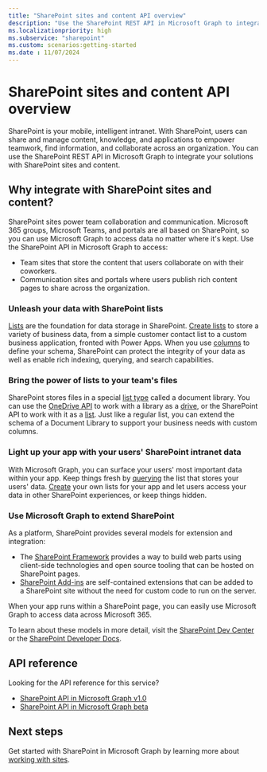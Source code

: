 ```yaml
---
title: "SharePoint sites and content API overview"
description: "Use the SharePoint REST API in Microsoft Graph to integrate solutions with SharePoint sites and content that users collaborate on and share across an organization."
ms.localizationpriority: high
ms.subservice: "sharepoint"
ms.custom: scenarios:getting-started
ms.date : 11/07/2024
---
```


# SharePoint sites and content API overview

SharePoint is your mobile, intelligent intranet. With SharePoint, users can share and manage content, knowledge, and applications to empower teamwork, find information, and collaborate across an organization. You can use the SharePoint REST API in Microsoft Graph to integrate your solutions with SharePoint sites and content.

## Why integrate with SharePoint sites and content?

SharePoint sites power team collaboration and communication. Microsoft 365 groups, Microsoft Teams, and portals are all based on SharePoint, so you can use Microsoft Graph to access data no matter where it's kept. Use the SharePoint API in Microsoft Graph to access:

- Team sites that store the content that users collaborate on with their coworkers.
- Communication sites and portals where users publish rich content pages to share across the organization.

### Unleash your data with SharePoint lists

[Lists][list] are the foundation for data storage in SharePoint.
[Create lists][create] to store a variety of business data, from a simple customer contact list to a custom business application, fronted with Power Apps.
When you use [columns][] to define your schema, SharePoint can protect the integrity of your data as well as enable  rich indexing, querying, and search capabilities.

### Bring the power of lists to your team's files

SharePoint stores files in a special [list type][] called a document library.
You can use the [OneDrive API][] to work with a library as a [drive][], or the SharePoint API to work with it as a [list][].
Just like a regular list, you can extend the schema of a Document Library to support your business needs with custom columns.

### Light up your app with your users' SharePoint intranet data

With Microsoft Graph, you can surface your users' most important data within your app.
Keep things fresh by [querying][] the list that stores your users' data.
[Create][] your own lists for your app and let users access your data in other SharePoint experiences, or keep things hidden.

### Use Microsoft Graph to extend SharePoint

As a platform, SharePoint provides several models for extension and integration:

- The [SharePoint Framework][] provides a way to build web parts using client-side technologies and open source tooling that can be hosted on SharePoint pages.
- [SharePoint Add-ins][] are self-contained extensions that can be added to a SharePoint site without the need for custom code to run on the server.

When your app runs within a SharePoint page, you can easily use Microsoft Graph to access data across Microsoft 365.

To learn about these models in more detail, visit the [SharePoint Dev Center][] or the [SharePoint Developer Docs][].

## API reference
Looking for the API reference for this service?

- [SharePoint API in Microsoft Graph v1.0](/graph/api/resources/sharepoint)
- [SharePoint API in Microsoft Graph beta](/graph/api/resources/sharepoint?view=graph-rest-beta&preserve-view=true)

## Next steps

Get started with SharePoint in Microsoft Graph by learning more about [working with sites](/graph/api/resources/sharepoint).

[list]: /graph/api/resources/list
[columns]: /graph/api/resources/columndefinition
[list type]: /graph/api/resources/listinfo
[create]: /graph/api/list-create
[querying]: /graph/api/listitem-get
[drive]: /graph/api/resources/drive
[OneDrive API]: /graph/api/resources/onedrive
[SharePoint Framework]: /sharepoint/dev/spfx/sharepoint-framework-overview
[SharePoint Add-ins]: /sharepoint/dev/sp-add-ins/sharepoint-add-ins
[SharePoint Dev Center]: https://developer.microsoft.com/sharepoint
[SharePoint Developer Docs]: /sharepoint/dev/
[SharePoint]: /graph/api/resources/sharepoint
